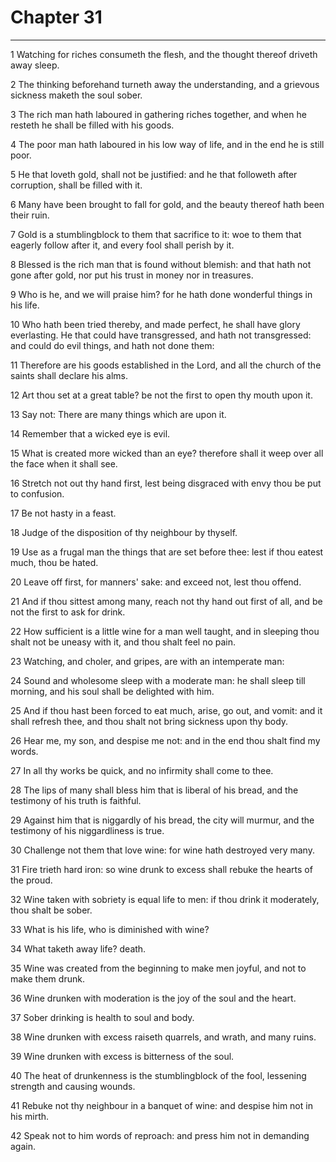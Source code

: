 # Chapter 31

***

1 Watching for riches consumeth the flesh, and the thought thereof driveth away sleep.

2 The thinking beforehand turneth away the understanding, and a grievous sickness maketh the soul sober.

3 The rich man hath laboured in gathering riches together, and when he resteth he shall be filled with his goods.

4 The poor man hath laboured in his low way of life, and in the end he is still poor.

5 He that loveth gold, shall not be justified: and he that followeth after corruption, shall be filled with it.

6 Many have been brought to fall for gold, and the beauty thereof hath been their ruin.

7 Gold is a stumblingblock to them that sacrifice to it: woe to them that eagerly follow after it, and every fool shall perish by it.

8 Blessed is the rich man that is found without blemish: and that hath not gone after gold, nor put his trust in money nor in treasures.

9 Who is he, and we will praise him? for he hath done wonderful things in his life.

10 Who hath been tried thereby, and made perfect, he shall have glory everlasting. He that could have transgressed, and hath not transgressed: and could do evil things, and hath not done them:

11 Therefore are his goods established in the Lord, and all the church of the saints shall declare his alms.

12 Art thou set at a great table? be not the first to open thy mouth upon it.

13 Say not: There are many things which are upon it.

14 Remember that a wicked eye is evil.

15 What is created more wicked than an eye? therefore shall it weep over all the face when it shall see.

16 Stretch not out thy hand first, lest being disgraced with envy thou be put to confusion.

17 Be not hasty in a feast.

18 Judge of the disposition of thy neighbour by thyself.

19 Use as a frugal man the things that are set before thee: lest if thou eatest much, thou be hated.

20 Leave off first, for manners' sake: and exceed not, lest thou offend.

21 And if thou sittest among many, reach not thy hand out first of all, and be not the first to ask for drink.

22 How sufficient is a little wine for a man well taught, and in sleeping thou shalt not be uneasy with it, and thou shalt feel no pain.

23 Watching, and choler, and gripes, are with an intemperate man:

24 Sound and wholesome sleep with a moderate man: he shall sleep till morning, and his soul shall be delighted with him.

25 And if thou hast been forced to eat much, arise, go out, and vomit: and it shall refresh thee, and thou shalt not bring sickness upon thy body.

26 Hear me, my son, and despise me not: and in the end thou shalt find my words.

27 In all thy works be quick, and no infirmity shall come to thee.

28 The lips of many shall bless him that is liberal of his bread, and the testimony of his truth is faithful.

29 Against him that is niggardly of his bread, the city will murmur, and the testimony of his niggardliness is true.

30 Challenge not them that love wine: for wine hath destroyed very many.

31 Fire trieth hard iron: so wine drunk to excess shall rebuke the hearts of the proud.

32 Wine taken with sobriety is equal life to men: if thou drink it moderately, thou shalt be sober.

33 What is his life, who is diminished with wine?

34 What taketh away life? death.

35 Wine was created from the beginning to make men joyful, and not to make them drunk.

36 Wine drunken with moderation is the joy of the soul and the heart.

37 Sober drinking is health to soul and body.

38 Wine drunken with excess raiseth quarrels, and wrath, and many ruins.

39 Wine drunken with excess is bitterness of the soul.

40 The heat of drunkenness is the stumblingblock of the fool, lessening strength and causing wounds.

41 Rebuke not thy neighbour in a banquet of wine: and despise him not in his mirth.

42 Speak not to him words of reproach: and press him not in demanding again.

